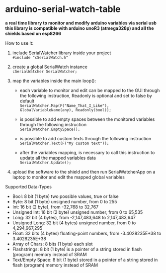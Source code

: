 # arduino-serial-watch-table
**a real time library to monitor and modify arduino variables via serial usb  
this library is compatible with arduino unoR3 (atmega328p) and all the shields based on esp8266**


How to use it:

  1. include SerialWatcher library inside your project  
      `#include "cSerialWatch.h"`

  2. create a global SerialWatch instance  
      `cSerialWatcher SerialWatcher;`

  3. map the variables inside the main loop():
     * each variable to monitor and edit can be mapped to the GUI through the following instruction, Readonly is optional and set to false by default  
       `SerialWatcher.Map(F("Name_That_I_Like"), GlobalVariableName(any), Readonly(bool));`
       
      * is possible to add empty spaces between the monitored variables through the following instruction  
        `SerialWatcher.EmptySpace();`

      * is possible to add custom texts through the following instruction  
        `SerialWatcher.Text(F("My custom text"));`

      * after the variables mapping, is necessary to call this instruction to update all the mapped variables data  
        `SerialWatcher.Update();`

   4. upload the software to the shield and then run SerialWatcherApp on a laptop to monitor and edit the mapped global variables  
   
  Supported Data-Types 
  * Bool:             8 bit (1 byte) two possible values, true or false
  * Byte:             8 bit (1 byte) unsigned number, from 0 to 255
  * Int:              16 bit (2 byte), from -32,768 to 32,767
  * Unsigned Int:     16 bit (2 byte) unsigned number, from 0 to 65,535
  * Long:             32 bit (4 bytes), from -2,147,483,648 to 2,147,483,647
  * Unsigned Long:    32 bit (4 bytes) unsigned number, from 0 to 4,294,967,295
  * Float:            32 bits (4 bytes) floating-point numbers, from -3.4028235E+38 to 3.4028235E+38
  * Array of Chars:   8 bits (1 byte) each slot
  * Flashstrings:     8 bit (1 byte) is a pointer of a string stored in flash (program) memory instead of SRAM
  * Text/Empty Space: 8 bit (1 byte) stored in a pointer of a string stored in flash (program) memory instead of SRAM
